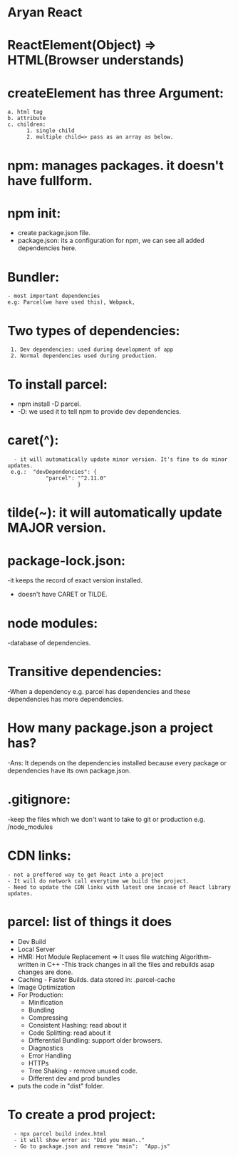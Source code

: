 # Aryan React
# ReactElement(Object) => HTML(Browser understands)
# createElement has three Argument:
    a. html tag
    b. attribute
    c. children: 
          1. single child  
          2. multiple child=> pass as an array as below.

# npm: manages packages. it doesn't have fullform.
# npm init: 
   - create package.json file.
   - package.json: its a configuration for npm, we can see all added dependencies here.
# Bundler: 
    - most important dependencies
    e.g: Parcel(we have used this), Webpack,            
# Two types of dependencies:
     1. Dev dependencies: used during development of app
     2. Normal dependencies used during production.
# To install parcel: 
   - npm install -D parcel.
   -  -D: we used it to tell npm to provide dev dependencies.
# caret(^):
      - it will automatically update minor version. It's fine to do minor updates. 
     e.g.:  "devDependencies": {
                "parcel": "^2.11.0"
                          }
# tilde(~): it will automatically update MAJOR version.
# package-lock.json: 
  -it keeps the record of exact version installed.
  - doesn't have CARET or TILDE.
# node modules: 
  -database of dependencies.
# Transitive dependencies:
  -When a dependency e.g. parcel has dependencies and these dependencies has more dependencies.

# How many package.json a project has?
   -Ans: It depends on the dependencies installed because every package or dependencies have its own package.json.

# .gitignore: 
   -keep the files which we don't want to take to git or production
             e.g. /node_modules

# CDN links: 
    - not a preffered way to get React into a project
    - It will do network call everytime we build the project.
    - Need to update the CDN links with latest one incase of React library updates.
# parcel: list of things it does
   - Dev Build
   - Local Server
   - HMR: Hot Module Replacement => It uses file watching Algorithm- written in C++
      -This track changes in all the files and rebuilds asap changes are done.
   - Caching - Faster Builds.  data stored in: .parcel-cache
   - Image Optimization
   - For Production:  
        - Minification
        - Bundling
        - Compressing
        - Consistent Hashing: read about it
        - Code Splitting: read about it
        - Differential Bundling: support older browsers.
        - Diagnostics
        - Error Handling
        - HTTPs
        - Tree Shaking - remove unused code.
        - Different dev and prod bundles
- puts the code in "dist" folder.

# To create a prod project:
      - npx parcel build index.html
      - it will show error as: "Did you mean.."
      - Go to package.json and remove "main":  "App.js"
      
